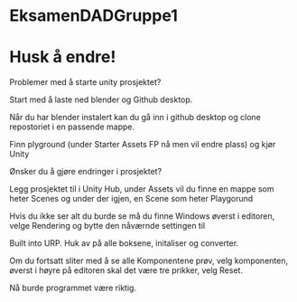 # EksamenDADGruppe1
# Husk å endre!

Problemer med å starte unity prosjektet?

Start med å laste ned blender og Github desktop.

Når du har blender instalert kan du gå inn i github desktop og clone repostoriet i en passende mappe.

Finn plyground (under Starter Assets FP nå men vil endre plass) og kjør Unity

Ønsker du å gjøre endringer i prosjektet?

Legg prosjektet til i Unity Hub, under Assets vil du finne en mappe som heter Scenes og under der igjen, en Scene som heter Playgorund

Hvis du ikke ser alt du burde se må du finne Windows øverst i editoren, velge Rendering og bytte den nåværnde settingen til 

Built into URP. Huk av på alle boksene, initaliser og converter.

Om du fortsatt sliter med å se alle Komponentene prøv,
velg komponenten, øverst i høyre på editoren skal det være tre prikker, velg Reset.

Nå burde programmet være riktig.
